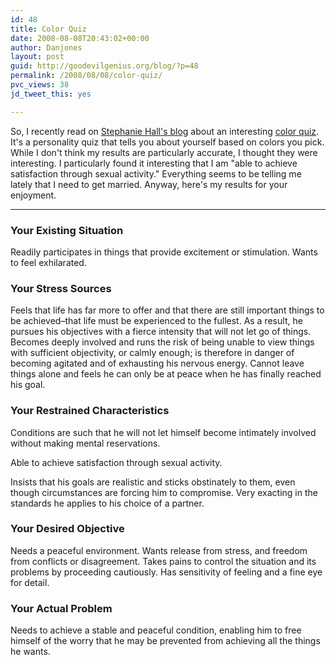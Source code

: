 ```yaml
---
id: 48
title: Color Quiz
date: 2008-08-08T20:43:02+00:00
author: Danjones
layout: post
guid: http://goodevilgenius.org/blog/?p=48
permalink: /2008/08/08/color-quiz/
pvc_views: 38
jd_tweet_this: yes

---
```

So, I recently read on [Stephanie Hall's blog](http://redisbetter.blogspot.com/2008/08/color-me-good.html) about an interesting [color quiz](http://www.colorquiz.com/). It's a personality quiz that tells you about yourself based on colors you pick. While I don't think my results are particularly accurate, I thought they were interesting. I particularly found it interesting that I am "able to achieve satisfaction through sexual activity." Everything seems to be telling me lately that I need to get married. Anyway, here's my results for your enjoyment.

* * *

### Your Existing Situation

Readily participates in things that provide excitement or stimulation. Wants to feel exhilarated.

### Your Stress Sources

Feels that life has far more to offer and that there are still important things to be achieved&#8211;that life must be experienced to the fullest. As a result, he pursues his objectives with a fierce intensity that will not let go of things. Becomes deeply involved and runs the risk of being unable to view things with sufficient objectivity, or calmly enough; is therefore in danger of becoming agitated and of exhausting his nervous energy. Cannot leave things alone and feels he can only be at peace when he has finally reached his goal.

### Your Restrained Characteristics

Conditions are such that he will not let himself become intimately involved without making mental reservations.

Able to achieve satisfaction through sexual activity.

Insists that his goals are realistic and sticks obstinately to them, even though circumstances are forcing him to compromise. Very exacting in the standards he applies to his choice of a partner.

### Your Desired Objective

Needs a peaceful environment. Wants release from stress, and freedom from conflicts or disagreement. Takes pains to control the situation and its problems by proceeding cautiously. Has sensitivity of feeling and a fine eye for detail.

### Your Actual Problem

Needs to achieve a stable and peaceful condition, enabling him to free himself of the worry that he may be prevented from achieving all the things he wants.
